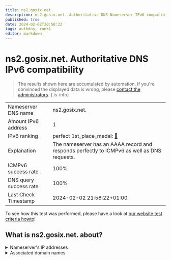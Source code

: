```yaml
---
title: ns2.gosix.net.
description: ns2.gosix.net. Authoritative DNS Nameserver IPv6 compatibility
published: true
date: 2024-02-02T20:58:22
tags: authdns, rank1
editor: markdown
---
```


# ns2.gosix.net. Authoritative DNS IPv6 compatibility

> The results shown here are accumulated by automation. If you're convinced the displayed data is wrong, please [contact the administrators](/howto/chat). 
{.is-info}




|   |   |
| - | - |
| Nameserver DNS name | ns2.gosix.net.
| Amount IPv6 address | 1
| IPv6 ranking | perfect 1st_place_medal: [🔗](/howto/ranking) |
| Explanation | The nameserver has an AAAA record and responds perfectly to ICMPv6 as well as DNS requests. |
| ICMPv6 success rate | 100%|
| DNS query success rate | 100% |
| Last Check Timestamp | 2024-02-02 21:58:22+01:00 |

To see how this test was performed, please have a look at [our website test criteria howto](/howto/testcriteria/authdns)!


## What is ns2.gosix.net. about?




<details>
<summary>Nameserver's IP addresses</summary>

2a03:4000:1a:8dc::5353

</details>



<details>
<summary>Associated domain names</summary>

playanoedu.com

libcom.de

wiki.junicast.de

</details>
